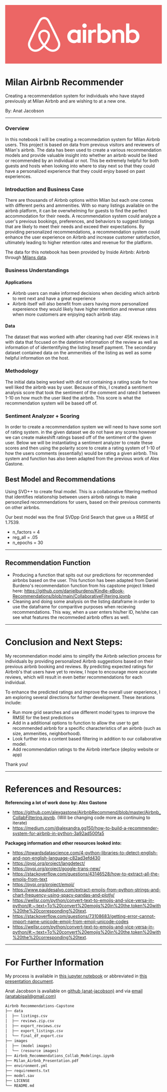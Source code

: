 ![Airbnb_logo.jpg](Images/Airbnb_logo.png)

# Milan Airbnb Recommender
Creating a recommendation system for individuals who have stayed previously at Milan Airbnb and are wishing to at a new one. 

By: Anat Jacobson 

--- 

### Overview 

In this notebook I will be creating a recommedation system for Milan Airbnb users. This project is based on data from previous visitors and reviewers of Milan's airbnb. The data has been used to create a various recommendation models and provide valuable insight into whether an airbnb would be liked or recommended by an individual or not. This be extremely helpful for both guests and hosts when looking into where to stay next so that they could have a personalized experience that they could enjoy based on past experiences. 

### Introduction and Business Case

There are thousands of Airbnb options within Milan but each one comes with different perks and ammenities. With so many listings available on the airbnb platform, it can be overwhelming for guests to find the perfect accommodation for their needs. A recommendation system could analyze a user's previous bookings, preferences, and behaviors to suggest listings that are likely to meet their needs and exceed their expectations. By providing personalized recommendations, a recommendation system could enhance the user experience on Airbnb and increase customer satisfaction, ultimately leading to higher retention rates and revenue for the platform.

The data for this notebook has been provided by Inside Airbnb:  Airbnb through <a href="http://insideairbnb.com/milan" >Milans data</a>.

### Business Understandings

#### Applications
- Airbnb users can make informed decisions when deciding which airbnb to rent next and have a great experience
- Airbnb itself will also benefit from users having more personalized expereience they would likely have higher retention and revenue rates when more customers are enjoying each airbnb stay. 

#### Data 
The dataset that was worked with after cleaning had over 45K reviews in it with data that focused on the datetime information of the review as well as information of of idententifying the listing iteself payment. The secondary dataset contained data on the ammenities of the listing as well as some helpful information on the host. 


### Methodology
The initial data being worked with did not containing a rating scale for how well liked the airbnb was by user. Because of this, I created a sentiment analysis score that took the sentiment of the comment and rated it between 1-10 on how much the user liked the airbnb. This score is what the recommendation system will be based off of.

### Sentiment Analyzer + Scoring
In order to create a recommendation system we will need to have some sort of rating system. in the given dataset we do not have any scores however we can create makeshift ratings based off of the sentiment of the given user. Below we will be instantiating a sentiment analyzer to create these scores and then using the polarity score to create a rating system of 1-10 of how the users comments (essentially) would be rating a given airbnb. This system and function has also been adapted from the previous work of Alex Gastone.

## Best Model and Recommendations

Using SVD++ to create final model. This is a collaborative filtering method that identifies relationship between users airbnb ratings to make personzlied recommendations for users, based on their previous comments on other airbnbs.

Our best model was the final SVDpp Grid Search that gave us a RMSE of 1.7539.

- n_factors = 4
- reg_all = .05
- n_epochs = 30    
--- 
## Recommendation Function

- Producing a function that spits out our predictions for recommended airbnbs based on the user. This function has been adapted from Daniel Burdeno's recommendation function from his capstone project linked here: https://github.com/danielburdeno/Kindle-eBook-Recommendations/blob/main/CollaborativeFiltering.ipynb
- Cleaning and doing some analysis on the listing dataframe in order to use the dataframe for comparitive purposes when recieving recommendations. This way, when a user enters his/her ID, he/she can see what features the recommeded airbnb offers as well.
    
--- 
# Conclusion and Next Steps:

My recommendation model aims to simplify the Airbnb selection process for individuals by providing personalized Airbnb suggestions based on their previous airbnb booking and reviews. By predicting expected ratings for Airbnb's that users have yet to review, I hope to encourage more accurate reviews, which will result in even better recommendations for each individual. 

To enhance the predicted ratings and improve the overall user experience, I am exploring several directions for further development. These iterations include:

- Run more grid searches and use different model types to improve the RMSE for the best predictions
- Add in a additional options to function to allow the user to get recommended airbnb for a specific characteristics of an airbnb (such as size, ammenities, neighborhood).
- Look further into a content based filtering in addition to our collaborative model.
- Add recommendation ratings to the Airbnb interface (deploy website or app) 


Thank you!
  


--- 
# References and Resources: 
<b> Referencing a lot of work done by: Alex Gastone </b> 

- https://github.com/alexgastone/AirbnbRecommend/blob/master/Airbnb_CollabFiltering.ipynb. (Will be changing code more as continuing to iterate)
- https://medium.com/@alexandra.gg150/how-to-build-a-recommender-system-for-airbnb-in-python-3a92ad500fa5

<b> Packageg information and other resources looked into: </b> 
- https://towardsdatascience.com/4-python-libraries-to-detect-english-and-non-english-language-c82ad3efd430
- https://pypi.org/project/langdetect/
- https://pypi.org/project/google-trans-new/
- https://stackoverflow.com/questions/43146528/how-to-extract-all-the-emojis-from-text
- https://pypi.org/project/emoji/
- https://www.pauldesalvo.com/extract-emojis-from-python-strings-and-chart-frequency-using-spacy-pandas-and-plotly/
- https://wellsr.com/python/convert-text-to-emojis-and-vice-versa-in-python/#:~:text=To%20convert%20emojis%20in%20the,token%20with%20the%20corresponding%20text.
- https://stackoverflow.com/questions/73108683/getting-error-cannot-import-name-unicode-emoji-from-emoji-unicode-codes
- https://wellsr.com/python/convert-text-to-emojis-and-vice-versa-in-python/#:~:text=To%20convert%20emojis%20in%20the,token%20with%20the%20corresponding%20text.
---
# For Further Information
My process is available in [this jupyter notebook](./Airbnb_Recommendations_Collab_Modelings.ipynb) or abbreviated in [this presentation document](./Milan_Airbnb_Presentation.pdf).

Anat Jacobson is available on [github (anat-jacobson)](https://github.com/anat-jacobson) and via [email (anatabigail@gmail.com)](mailto:anatabigail@gmail.com)  


```
Airbnb Recommendations-Capstone
├── data
│  ├── listings.csv
│  ├── reviews.zip.csv
│  ├── export_reviews.csv   
│  ├── export_listings.csv   
│  └── final_df_export.csv
├── images
│  ├── (model images) 
│  └── (resource images)
├── Airbnb_Recommendations_Collab_Modelings.ipynb
├── Milan_Airbnb_Presentation.pdf
├── environment.yml
├── requirements.txt    
├── model.sav   
├── LICENSE
└── README.md
```